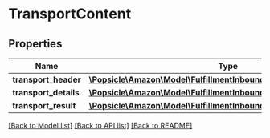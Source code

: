 # TransportContent

## Properties
Name | Type | Description | Notes
------------ | ------------- | ------------- | -------------
**transport_header** | [**\Popsicle\Amazon\Model\FulfillmentInboundV0\TransportHeader**](TransportHeader.md) |  | 
**transport_details** | [**\Popsicle\Amazon\Model\FulfillmentInboundV0\TransportDetailOutput**](TransportDetailOutput.md) |  | 
**transport_result** | [**\Popsicle\Amazon\Model\FulfillmentInboundV0\TransportResult**](TransportResult.md) |  | 

[[Back to Model list]](../../README.md#documentation-for-models) [[Back to API list]](../../README.md#documentation-for-api-endpoints) [[Back to README]](../../README.md)

